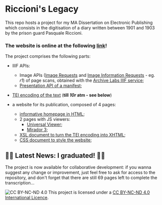 # Riccioni's Legacy

This repo hosts a project for my MA Dissertation on Electronic Publishing which consists in the digitisation of a diary written between 1901 and 1903 by the prison guard Pasquale Riccioni.  

### The website is online at the following [link](https://dariobaldini98.github.io/tesi_db/tesi_db_homepage.html)!  

The project comprises the following parts:  

- IIIF APIs:
  - Image APIs ([Image Requests](https://iiif.archivelab.org/iiif/tesi_db_1r/full/full/0/default.jpg) and  [Image Information Requests](https://iiif.archivelab.org/iiif/tesi_db_1r/info.json) - eg. *r1*) of page scans, obtained with the [Archive Labs IIIF service](https://training.iiif.io/iiif-online-workshop/day-two/image-servers/iiif-hosting-ia.html);  
  - [Presentation API of a manifest](/tesi_db_manifest.json);  

- [TEI encoding of the text](/tesi_db_text.xml) (**till *10r* atm - see below**)  

- a website for its publication, composed of 4 pages:
  - [informative homepage in HTML](/tesi_db_homepage.html);  
  - 2 pages with JS viewers:  
    - [Universal Viewer](/tesi_db_uv.html);  
    - [Mirador 3](/tesi_db_mira.html);  
  - [XSL document to turn the TEI encoding into XHTML](/tesi_db_transfo.xsl);  
  - [CSS document to style the website](/tesi_db_style.css);  

## :confetti_ball::tada: Latest News: I graduated! :tada::confetti_ball:  
The project is now available for collaborative development: if you wanna suggest any change or improvement, just feel free to ask for access to the repository, and don't forget that there are still 69 pages left to complete the transcription...  

![CC BY-NC-ND 4.0](https://i.creativecommons.org/l/by-nc-nd/4.0/88x31.png) This project is licensed under a [CC BY-NC-ND 4.0 International Licence](https://creativecommons.org/licenses/by-nc-nd/4.0/deed.en).

